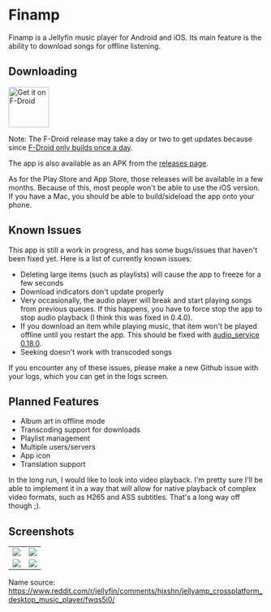 # Finamp

Finamp is a Jellyfin music player for Android and iOS. Its main feature is the ability to download songs for offline listening.

## Downloading

[<img src="https://fdroid.gitlab.io/artwork/badge/get-it-on.png"
    alt="Get it on F-Droid"
    height="80">](https://f-droid.org/packages/com.unicornsonlsd.finamp/)
    
Note: The F-Droid release may take a day or two to get updates because since [F-Droid only builds once a day](https://www.f-droid.org/en/docs/FAQ_-_App_Developers/#ive-published-a-new-release-why-is-it-not-in-the-repository).

The app is also available as an APK from the [releases page](https://github.com/UnicornsOnLSD/finamp/releases).

As for the Play Store and App Store, those releases will be available in a few months. Because of this, most people won't be able to use the iOS version. If you have a Mac, you should be able to build/sideload the app onto your phone.

## Known Issues

This app is still a work in progress, and has some bugs/issues that haven't been fixed yet. Here is a list of currently known issues:

* Deleting large items (such as playlists) will cause the app to freeze for a few seconds
* Download indicators don't update properly
* Very occasionally, the audio player will break and start playing songs from previous queues. If this happens, you have to force stop the app to stop audio playback (I think this was fixed in 0.4.0).
* If you download an item while playing music, that item won't be played offline until you restart the app. This should be fixed with [audio_service 0.18.0](https://pub.dev/packages/audio_service).
* Seeking doesn't work with transcoded songs

If you encounter any of these issues, please make a new Github issue with your logs, which you can get in the logs screen.

## Planned Features

* Album art in offline mode
* Transcoding support for downloads
* Playlist management
* Multiple users/servers
* App icon
* Translation support

In the long run, I would like to look into video playback. I'm pretty sure I'll be able to implement it in a way that will allow for native playback of complex video formats, such as H265 and ASS subtitles. That's a long way off though ;).

## Screenshots

| | |
|:-------------------------:|:-------------------------:|
|<img src=https://raw.githubusercontent.com/UnicornsOnLSD/finamp/master/fastlane/metadata/android/en-US/images/phoneScreenshots/1.jpg> | <img src=https://raw.githubusercontent.com/UnicornsOnLSD/finamp/master/fastlane/metadata/android/en-US/images/phoneScreenshots/2.jpg>
| <img src=https://raw.githubusercontent.com/UnicornsOnLSD/finamp/master/fastlane/metadata/android/en-US/images/phoneScreenshots/3.jpg> | <img src=https://raw.githubusercontent.com/UnicornsOnLSD/finamp/master/fastlane/metadata/android/en-US/images/phoneScreenshots/4.jpg> |


Name source: https://www.reddit.com/r/jellyfin/comments/hjxshn/jellyamp_crossplatform_desktop_music_player/fwqs5i0/
